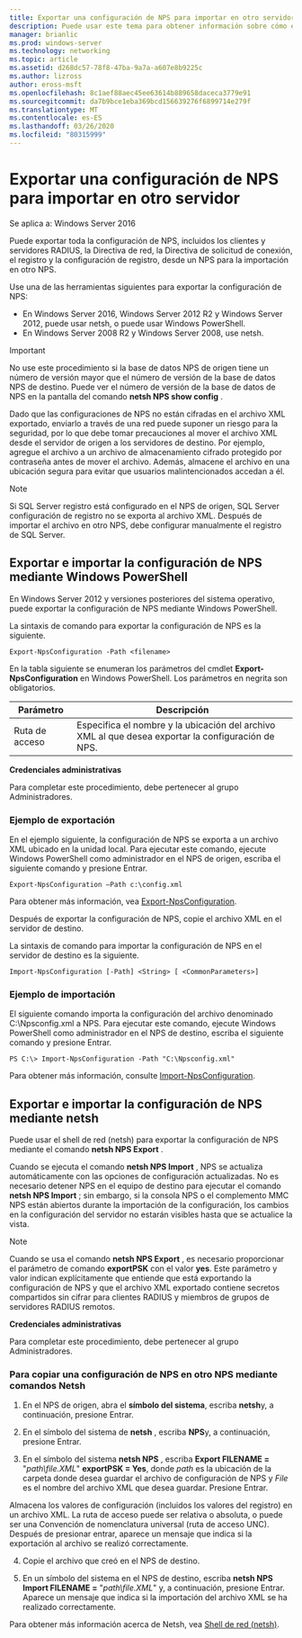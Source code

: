 ```yaml
---
title: Exportar una configuración de NPS para importar en otro servidor
description: Puede usar este tema para obtener información sobre cómo exportar una configuración del servidor de directivas de redes en Windows Server 2016.
manager: brianlic
ms.prod: windows-server
ms.technology: networking
ms.topic: article
ms.assetid: d268dc57-78f8-47ba-9a7a-a607e8b9225c
ms.author: lizross
author: eross-msft
ms.openlocfilehash: 8c1aef88aec45ee63614b889658daceca3779e91
ms.sourcegitcommit: da7b9bce1eba369bcd156639276f6899714e279f
ms.translationtype: MT
ms.contentlocale: es-ES
ms.lasthandoff: 03/26/2020
ms.locfileid: "80315999"
---
```

# <a name="export-an-nps-configuration-for-import-on-another-server"></a>Exportar una configuración de NPS para importar en otro servidor

Se aplica a: Windows Server 2016

Puede exportar toda la configuración de NPS, incluidos los clientes y servidores RADIUS, la Directiva de red, la Directiva de solicitud de conexión, el registro y la configuración de registro, desde un NPS para la importación en otro NPS. 

Use una de las herramientas siguientes para exportar la configuración de NPS:

- En Windows Server 2016, Windows Server 2012 R2 y Windows Server 2012, puede usar netsh, o puede usar Windows PowerShell.
- En Windows Server 2008 R2 y Windows Server 2008, use netsh.

> [!IMPORTANT]
> No use este procedimiento si la base de datos NPS de origen tiene un número de versión mayor que el número de versión de la base de datos NPS de destino. Puede ver el número de versión de la base de datos de NPS en la pantalla del comando **netsh NPS show config** .

Dado que las configuraciones de NPS no están cifradas en el archivo XML exportado, enviarlo a través de una red puede suponer un riesgo para la seguridad, por lo que debe tomar precauciones al mover el archivo XML desde el servidor de origen a los servidores de destino. Por ejemplo, agregue el archivo a un archivo de almacenamiento cifrado protegido por contraseña antes de mover el archivo. Además, almacene el archivo en una ubicación segura para evitar que usuarios malintencionados accedan a él.

> [!NOTE]
> Si SQL Server registro está configurado en el NPS de origen, SQL Server configuración de registro no se exporta al archivo XML. Después de importar el archivo en otro NPS, debe configurar manualmente el registro de SQL Server.

## <a name="export-and-import-the-nps-configuration-by-using-windows-powershell"></a>Exportar e importar la configuración de NPS mediante Windows PowerShell

En Windows Server 2012 y versiones posteriores del sistema operativo, puede exportar la configuración de NPS mediante Windows PowerShell.

La sintaxis de comando para exportar la configuración de NPS es la siguiente. 

    Export-NpsConfiguration -Path <filename>

En la tabla siguiente se enumeran los parámetros del cmdlet **Export-NpsConfiguration** en Windows PowerShell. Los parámetros en negrita son obligatorios.

|Parámetro|Descripción|
|---------|-----------|
|Ruta de acceso|Especifica el nombre y la ubicación del archivo XML al que desea exportar la configuración de NPS.|

**Credenciales administrativas**

Para completar este procedimiento, debe pertenecer al grupo Administradores.

### <a name="export-example"></a>Ejemplo de exportación 

En el ejemplo siguiente, la configuración de NPS se exporta a un archivo XML ubicado en la unidad local. Para ejecutar este comando, ejecute Windows PowerShell como administrador en el NPS de origen, escriba el siguiente comando y presione Entrar.

`Export-NpsConfiguration –Path c:\config.xml` 

Para obtener más información, vea [Export-NpsConfiguration](https://technet.microsoft.com/library/jj872749.aspx).

Después de exportar la configuración de NPS, copie el archivo XML en el servidor de destino.

La sintaxis de comando para importar la configuración de NPS en el servidor de destino es la siguiente.

    Import-NpsConfiguration [-Path] <String> [ <CommonParameters>]

### <a name="import-example"></a>Ejemplo de importación

El siguiente comando importa la configuración del archivo denominado C:\Npsconfig.xml a NPS. Para ejecutar este comando, ejecute Windows PowerShell como administrador en el NPS de destino, escriba el siguiente comando y presione Entrar.

    PS C:\> Import-NpsConfiguration -Path "C:\Npsconfig.xml"

Para obtener más información, consulte [Import-NpsConfiguration](https://technet.microsoft.com/library/jj872750.aspx).

## <a name="export-and-import-the-nps-configuration-by-using-netsh"></a>Exportar e importar la configuración de NPS mediante netsh

Puede usar el shell de red \(netsh\) para exportar la configuración de NPS mediante el comando **netsh NPS Export** .

Cuando se ejecuta el comando **netsh NPS Import** , NPS se actualiza automáticamente con las opciones de configuración actualizadas. No es necesario detener NPS en el equipo de destino para ejecutar el comando **netsh NPS Import** ; sin embargo, si la consola NPS o el complemento MMC NPS están abiertos durante la importación de la configuración, los cambios en la configuración del servidor no estarán visibles hasta que se actualice la vista. 

> [!NOTE]
> Cuando se usa el comando **netsh NPS Export** , es necesario proporcionar el parámetro de comando **exportPSK** con el valor **yes**. Este parámetro y valor indican explícitamente que entiende que está exportando la configuración de NPS y que el archivo XML exportado contiene secretos compartidos sin cifrar para clientes RADIUS y miembros de grupos de servidores RADIUS remotos.

**Credenciales administrativas**

Para completar este procedimiento, debe pertenecer al grupo Administradores.

### <a name="to-copy-an-nps-configuration-to-another-nps-using-netsh-commands"></a>Para copiar una configuración de NPS en otro NPS mediante comandos Netsh

1. En el NPS de origen, abra el **símbolo del sistema**, escriba **netsh**y, a continuación, presione Entrar.

2. En el símbolo del sistema de **netsh** , escriba **NPS**y, a continuación, presione Entrar. 

3. En el símbolo del sistema **netsh NPS** , escriba **Export FILENAME =** "*path\file.XML*" **exportPSK = Yes**, donde *path* es la ubicación de la carpeta donde desea guardar el archivo de configuración de NPS y *File* es el nombre del archivo XML que desea guardar. Presione Entrar. 

Almacena los valores de configuración \(incluidos los valores del registro\) en un archivo XML. La ruta de acceso puede ser relativa o absoluta, o puede ser una Convención de nomenclatura universal \(ruta de acceso UNC\). Después de presionar entrar, aparece un mensaje que indica si la exportación al archivo se realizó correctamente.

4. Copie el archivo que creó en el NPS de destino.

5. En un símbolo del sistema en el NPS de destino, escriba **netsh NPS Import FILENAME =** "*path\file.XML*" y, a continuación, presione Entrar. Aparece un mensaje que indica si la importación del archivo XML se ha realizado correctamente.

Para obtener más información acerca de Netsh, vea [Shell de red (netsh)](../netsh/netsh.md).

